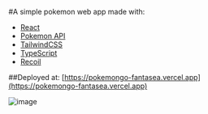 #A simple pokemon web app made with:

- [React](https://reactjs.org/)
- [Pokemon API](https://pokeapi.co/)
- [TailwindCSS](https://tailwindcss.com/)
- [TypeScript](https://www.typescriptlang.org/)
- [Recoil](https://recoiljs.org/)

##Deployed at: [https://pokemongo-fantasea.vercel.app](https://pokemongo-fantasea.vercel.app)

![image](https://i.imgur.com/1wP6SIm.png)